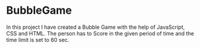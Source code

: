 # BubbleGame

In this project I have created a Bubble Game with the help of JavaScript, CSS and HTML.
The person has to Score in the given period of time and the time limit is set to 60 sec.
